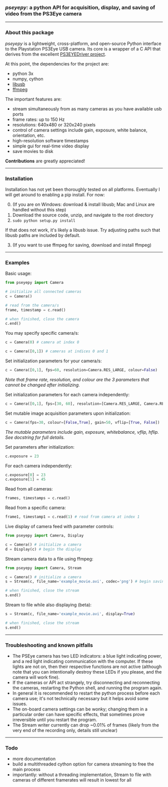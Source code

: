 ### *pseyepy:* a python API for acquisition, display, and saving of video from the PS3Eye camera

----------------------
### About this package

*pseyepy* is a lightweight, cross-platform, and open-source Python interface to the Playstation PS3Eye USB camera. Its core is a wrapper of a C API that derives from the excellent [PS3EYEDriver project](https://github.com/inspirit/PS3EYEDriver). 


At this point, the dependencies for the project are:
  * python 3x
  * numpy, cython
  * [libusb](http://libusb.info/)
  * [ffmpeg](https://www.ffmpeg.org/)

The important features are:
  * stream simultaneously from as many cameras as you have available usb ports
  * frame rates: up to 150 Hz
  * resolutions: 640x480 or 320x240 pixels 
  * control of camera settings include gain, exposure, white balance, orientation, etc.
  * high-resolution software timestamps  
  * simple gui for real-time video display 
  * save movies to disk
  
**Contributions** are greatly appreciated!

----------------
### Installation

Installation has not yet been thoroughly tested on all platforms. Eventually I will get around to enabling a pip install. For now:

0. (If you are on Windows: download & install libusb; Mac and Linux are handled without this step)
1. Download the source code, unzip, and navigate to the root directory
2. `sudo python setup.py install`

If that does not work, it's likely a libusb issue. Try adjusting paths such that libusb paths are included by default.

3. (If you want to use ffmpeg for saving, download and install ffmpeg)

------------
### Examples

Basic usage:
```python
from pseyepy import Camera

# initialize all connected cameras
c = Camera()

# read from the camera/s
frame, timestamp = c.read()

# when finished, close the camera
c.end()
```

You may specify specific camera/s:
```python
c = Camera(0) # camera at index 0
```

```python
c = Camera([0,1]) # cameras at indices 0 and 1
```

Set initialization parameters for your camera/s:
```python
c = Camera([0,1], fps=60, resolution=Camera.RES_LARGE, colour=False)
```
*Note that frame rate, resolution, and colour are the 3 parameters that cannot be changed after initializing.*

Set initialization parameters for each camera independently:
```python
c = Camera([0,1], fps=[30, 60], resolution=[Camera.RES_LARGE, Camera.RES_SMALL], colour=[True, False])
```

Set mutable image acquisition parameters upon initialization:
```python
c = Camera(fps=30, colour=[False,True], gain=50, vflip=[True, False])
```
*The mutable parameters include gain, exposure, whitebalance, vflip, hflip. See docstring for full details.*

Set parameters after initialization:
```python
c.exposure = 23
```

For each camera independently:
```python
c.exposure[0] = 23
c.exposure[1] = 45
```

Read from all cameras:
```python
frames, timestamps = c.read()
```

Read from a specific camera:
```python
frame1, timestamp1 = c.read(1) # read from camera at index 1
```

Live display of camera feed with parameter controls:
```python
from pseyepy import Camera, Display

c = Camera() # initialize a camera
d = Display(c) # begin the display
```

Stream camera data to a file using ffmpeg:
```python
from pseyepy import Camera, Stream

c = Camera() # initialize a camera
s = Stream(c, file_name='example_movie.avi', codec='png') # begin saving data to files

# when finished, close the stream
s.end()
```

Stream to file while also displaying (beta):
```python
s = Stream(c, file_name='example_movie.avi', display=True)

# when finished, close the stream
s.end()
```

---------------------------------------
### Troubleshooting and known pitfalls

  * The PSEye camera has two LED indicators: a blue light indicating power, and a red light indicating communication with the computer. If these lights are not on, then their respective functions are not active (although note that you can intentionally destroy these LEDs if you please, and the camera will work fine).
  * If the cameras or API act strangely, try disconnecting and reconnecting the cameras, restarting the Python shell, and running the program again.
  * In general it is recommended to restart the python process before each camera use; it's not technically necessary but it helps avoid some issues.
  * The on-board camera settings can be wonky; changing them in a particular order can have specific effects, that sometimes prove irreversible until you restart the program.
  * The Stream writer currently can drop ~0.01% of frames (likely from the very end of the recording only, details still unclear)

---------
### Todo

  * more documentation
  * build a multithreaded cython option for camera streaming to free the main process
  * importantly: without a threading implementation, Stream to file with cameras of different framerates will result in lowest for all
